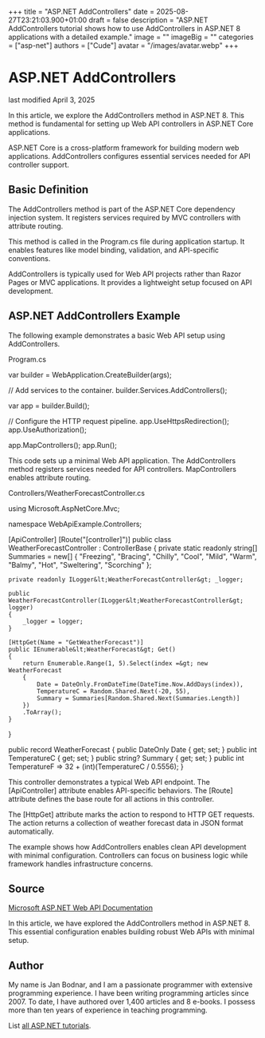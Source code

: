 +++
title = "ASP.NET AddControllers"
date = 2025-08-27T23:21:03.900+01:00
draft = false
description = "ASP.NET AddControllers tutorial shows how to use AddControllers in ASP.NET 8 applications with a detailed example."
image = ""
imageBig = ""
categories = ["asp-net"]
authors = ["Cude"]
avatar = "/images/avatar.webp"
+++

# ASP.NET AddControllers

last modified April 3, 2025

In this article, we explore the AddControllers method in ASP.NET 8. This method
is fundamental for setting up Web API controllers in ASP.NET Core applications.

ASP.NET Core is a cross-platform framework for building modern web applications.
AddControllers configures essential services needed for API controller support.

## Basic Definition

The AddControllers method is part of the ASP.NET Core dependency injection system.
It registers services required by MVC controllers with attribute routing.

This method is called in the Program.cs file during application startup. It
enables features like model binding, validation, and API-specific conventions.

AddControllers is typically used for Web API projects rather than Razor Pages or
MVC applications. It provides a lightweight setup focused on API development.

## ASP.NET AddControllers Example

The following example demonstrates a basic Web API setup using AddControllers.

Program.cs
  

var builder = WebApplication.CreateBuilder(args);

// Add services to the container.
builder.Services.AddControllers();

var app = builder.Build();

// Configure the HTTP request pipeline.
app.UseHttpsRedirection();
app.UseAuthorization();

app.MapControllers();
app.Run();

This code sets up a minimal Web API application. The AddControllers
method registers services needed for API controllers. MapControllers
enables attribute routing.

Controllers/WeatherForecastController.cs
  

using Microsoft.AspNetCore.Mvc;

namespace WebApiExample.Controllers;

[ApiController]
[Route("[controller]")]
public class WeatherForecastController : ControllerBase
{
    private static readonly string[] Summaries = new[]
    {
        "Freezing", "Bracing", "Chilly", "Cool", "Mild",
        "Warm", "Balmy", "Hot", "Sweltering", "Scorching"
    };

    private readonly ILogger&lt;WeatherForecastController&gt; _logger;

    public WeatherForecastController(ILogger&lt;WeatherForecastController&gt; logger)
    {
        _logger = logger;
    }

    [HttpGet(Name = "GetWeatherForecast")]
    public IEnumerable&lt;WeatherForecast&gt; Get()
    {
        return Enumerable.Range(1, 5).Select(index =&gt; new WeatherForecast
        {
            Date = DateOnly.FromDateTime(DateTime.Now.AddDays(index)),
            TemperatureC = Random.Shared.Next(-20, 55),
            Summary = Summaries[Random.Shared.Next(Summaries.Length)]
        })
        .ToArray();
    }
}

public record WeatherForecast
{
    public DateOnly Date { get; set; }
    public int TemperatureC { get; set; }
    public string? Summary { get; set; }
    public int TemperatureF =&gt; 32 + (int)(TemperatureC / 0.5556);
}

This controller demonstrates a typical Web API endpoint. The [ApiController]
attribute enables API-specific behaviors. The [Route] attribute
defines the base route for all actions in this controller.

The [HttpGet] attribute marks the action to respond to HTTP GET
requests. The action returns a collection of weather forecast data in JSON
format automatically.

The example shows how AddControllers enables clean API development with minimal
configuration. Controllers can focus on business logic while framework handles
infrastructure concerns.

## Source

[Microsoft ASP.NET Web API Documentation](https://learn.microsoft.com/en-us/aspnet/core/web-api/?view=aspnetcore-8.0)

In this article, we have explored the AddControllers method in ASP.NET 8. This
essential configuration enables building robust Web APIs with minimal setup.

## Author

My name is Jan Bodnar, and I am a passionate programmer with extensive
programming experience. I have been writing programming articles since 2007.
To date, I have authored over 1,400 articles and 8 e-books. I possess more
than ten years of experience in teaching programming.

List [all ASP.NET tutorials](/all/#asp-net).